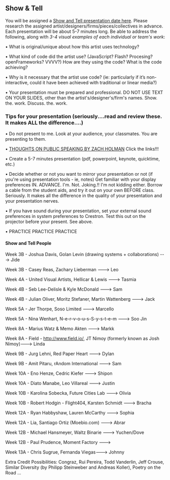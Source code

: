 ## Show & Tell

You will be assigned a [Show and Tell presentation date here](ShowAndTell.md). Please research the assigned artist/designers/firms/pieces/collectives in advance. Each presentation will be about 5-7 minutes long. Be able to address the following, along with *3-4 visual examples of each individual or team's work*: 

• What is original/unique about how this artist uses technology? 

• What kind of code did the artist use?  (JavaScript? Flash? Procesing? openFrameworks? VVVV?) How are they using the code? What is the code achieving?

• Why is it necessary that the artist use code?  (ie: particularly if it’s non-interactive, could it have been achieved with traditional or linear media?)

• Your presentation must be prepared and professional. DO NOT USE TEXT ON YOUR SLIDES, other than the artist's/designer's/firm's names. Show. the. work. Discuss. the. work.


### Tips for your presentation (seriously....read and review these. It makes ALL the difference....)

• Do not present to me. Look at your audience, your classmates. You are presenting to them.

• [THOUGHTS ON PUBLIC SPEAKING BY ZACH HOLMAN](http://speaking.io/) Click the links!!!

• Create a 5-7 minutes presentation (pdf, powerpoint, keynote, quicktime, etc.)

• Decide whether or not you want to mirror your presentation or not (if you're using presentation tools - ie, notes)
Get familiar with your display preferences IN. ADVANCE. I'm. Not. Joking.!! I'm not kidding either. Borrow a cable from the student aids, and try it out on your own BEFORE class. Seriously. It makes all the difference in the quality of your presentation and your presentation nerves.

• If you have sound during your presentation, set your external sound preferences in system preferences to Crestron. Test this out on the projector before your present. See above.

• PRACTICE PRACTICE PRACTICE


#### Show and Tell People

Week 3B - Joshua Davis, Golan Levin (drawing systems + collaborations) ---> Jide

Week 3B -  Casey Reas, Zachary Lieberman ---> Leo

Week 4A - United Visual Artists, Hellicar & Lewis ---> Tasmia

Week 4B - Seb Lee-Delisle & Kyle McDonald ---> Sam

Week 4B - Julian Oliver, Moritz Stefaner, Martin Wattenberg ---> Jack

Week 5A -  Jer Thorpe, Soso Limited ---> Marcello

Week 5A - Nina Wenhart, N-e-r-v-o-u-s-S-y-s-t-e-m ---> Soo Jin

Week 8A - Marius Watz & Memo Akten ---> Markk

Week 8A - Field - http://www.field.io/, JT Nimoy (formerly known as Josh Nimoy)---> Linda

Week 9B - Jurg Lehni, Red Paper Heart   ---> Dylan

Week 9B - Amit Pitaru, rAndom International  ---> Sam

Week 10A - Eno Henze, Cedric Kiefer ---> Shipon

Week 10A - Diato Manabe, Leo Villareal ---> Justin

Week 10B - Karolina Sobecka, Future Cities Lab ---> Olivia

Week 10B - Robert Hodgin - Flight404, Karsten Schmidt ---> Bracha

Week 12A - Ryan Habbyshaw, Lauren McCarthy  ---> Sophia

Week 12A - Lia, Santiago Ortiz (Moebio.com) ---> Abrar

Week 12B - Michael Hansmeyer, Waltz Binarie ---> Yuchen/Dove

Week 12B - Paul Prudence, Moment Factory ---> 

Week 13A - Chris Sugrue, Fernanda Viegas---> Johnny


Extra Credit Possibilities:  Congraz, Rui Pereira, Todd Vanderlin, Jeff Crouse, Similar Diversity (by Philipp Steinweber and Andreas Koller), Poetry on the Road ...